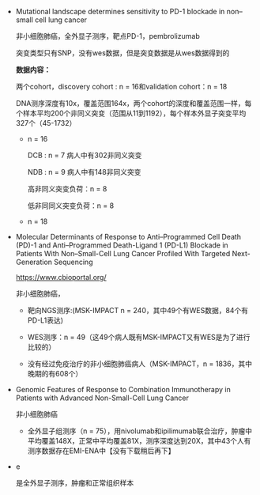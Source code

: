 

- Mutational landscape determines sensitivity to PD-1 blockade in non–small cell lung cancer

  非小细胞肺癌，全外显子测序，靶点PD-1，pembrolizumab

  突变类型只有SNP，没有wes数据，但是突变数据是从wes数据得到的

  **数据内容：** 

  两个cohort，discovery cohort : n = 16和validation cohort：n = 18

  DNA测序深度有10x，覆盖范围164x，两个cohort的深度和覆盖范围一样，每个样本平均200个非同义突变（范围从11到1192），每个样本外显子突变平均327个（45-1732）

  - n = 16

    DCB : n = 7 病人中有302非同义突变

    NDB : n = 9 病人中有148非同义突变

    高非同义突变负荷：n = 8

    低非同同义突变负荷：n = 8

  - n = 18



- Molecular Determinants of Response to Anti–Programmed Cell Death (PD)-1 and Anti–Programmed Death-Ligand 1 (PD-L1) Blockade in Patients With Non–Small-Cell Lung Cancer Profiled With Targeted Next-Generation Sequencing

  https://www.cbioportal.org/

  非小细胞肺癌，

  - 靶向NGS测序:(MSK-IMPACT n = 240，其中49个有WES数据，84个有PD-L1表达)
  - WES测序：n = 49（这49个病人既有MSK-IMPACT又有WES是为了进行比较的）

  - 没有经过免疫治疗的非小细胞肺癌病人（MSK-IMPACT，n = 1836，其中晚期的有608个）



- Genomic Features of Response to Combination Immunotherapy in Patients with Advanced Non-Small-Cell Lung Cancer

  非小细胞肺癌

  - 全外显子组测序（n = 75），用nivolumab和ipilimumab联合治疗，肿瘤中平均覆盖148X，正常中平均覆盖81X，测序深度达到20X，其中43个人有测序数据存在EMI-ENA中【没有下载稍后再下】



- e

  是全外显子测序，肿瘤和正常组织样本























